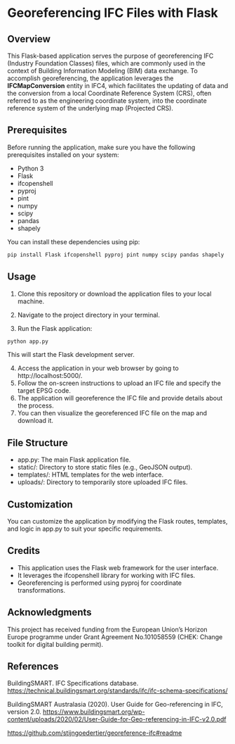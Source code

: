 # Georeferencing IFC Files with Flask

## Overview

This Flask-based application serves the purpose of georeferencing IFC (Industry Foundation Classes) files, which are commonly used in the context of Building Information Modeling (BIM) data exchange. To accomplish georeferencing, the application leverages the **IFCMapConversion** entity in IFC4, which facilitates the updating of data and the conversion from a local Coordinate Reference System (CRS), often referred to as the engineering coordinate system, into the coordinate reference system of the underlying map (Projected CRS).

## Prerequisites

Before running the application, make sure you have the following prerequisites installed on your system:

- Python 3
- Flask
- ifcopenshell
- pyproj
- pint
- numpy
- scipy
- pandas
- shapely

You can install these dependencies using pip:

```bash
pip install Flask ifcopenshell pyproj pint numpy scipy pandas shapely
```
## Usage

1. Clone this repository or download the application files to your local machine.

2. Navigate to the project directory in your terminal.

3. Run the Flask application:

```bash
python app.py
```
This will start the Flask development server.

4. Access the application in your web browser by going to http://localhost:5000/.
5. Follow the on-screen instructions to upload an IFC file and specify the target EPSG code.
6. The application will georeference the IFC file and provide details about the process.
7. You can then visualize the georeferenced IFC file on the map and download it.

## File Structure

- app.py: The main Flask application file.
- static/: Directory to store static files (e.g., GeoJSON output).
- templates/: HTML templates for the web interface.
- uploads/: Directory to temporarily store uploaded IFC files.

## Customization

You can customize the application by modifying the Flask routes, templates, and logic in app.py to suit your specific requirements.

## Credits

- This application uses the Flask web framework for the user interface.
- It leverages the ifcopenshell library for working with IFC files.
- Georeferencing is performed using pyproj for coordinate transformations.

## Acknowledgments

This project has received funding from the European Union’s Horizon Europe programme under Grant Agreement No.101058559 (CHEK: Change toolkit for digital building permit).


## References

BuildingSMART. IFC Specifications database. https://technical.buildingsmart.org/standards/ifc/ifc-schema-specifications/

BuildingSMART Australasia (2020). User Guide for Geo-referencing in IFC, version 2.0. https://www.buildingsmart.org/wp-content/uploads/2020/02/User-Guide-for-Geo-referencing-in-IFC-v2.0.pdf

https://github.com/stijngoedertier/georeference-ifc#readme
